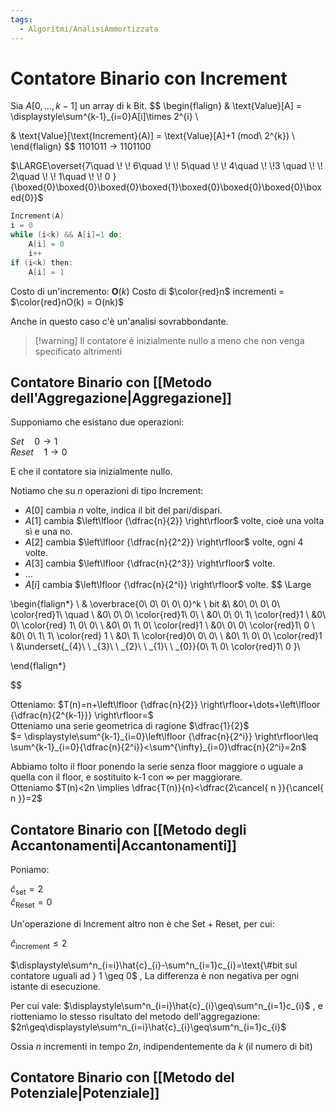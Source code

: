 ```yaml
---
tags:
  - Algoritmi/AnalisiAmmortizzata
---
```

# Contatore Binario con Increment

Sia $A[0,\dots ,k-1]$ un array di k Bit.
$$
\begin{flalign}
& \text{Value}[A] = \displaystyle\sum^{k-1}_{i=0}A[i]\times 2^{i} \\

& \text{Value}[\text{Increment}(A)] = \text{Value}[A]+1 (mod\ 2^{k}) \\
\end{flalign}
$$
1101011 $\to$ 1101100

$\LARGE\overset{7\quad \! \! 6\quad \! \! 5\quad \! \! 4\quad \! \!3 \quad \! \! 2\quad \! \! 1\quad \! \! 0 }{\boxed{0}\boxed{0}\boxed{0}\boxed{1}\boxed{0}\boxed{0}\boxed{0}\boxed{0}}$

```c
Increment(A)
i = 0
while (i<k) && A[i]=1 do:
	A[i] = 0
	i++
if (i<k) then:
	A[i] = 1
```

Costo di un'incremento: $\mathbf{O}(k)$
Costo di $\color{red}n$ incrementi = $\color{red}nO(k) = O(nk)$

Anche in questo caso c'è un'analisi sovrabbondante.

>[!warning] Il contatore è inizialmente nullo a meno che non venga specificato altrimenti

## Contatore Binario con [[Metodo dell'Aggregazione|Aggregazione]]

Supponiamo che esistano due operazioni:

$Set \quad 0 \longrightarrow 1$ </br>
$Reset \quad 1 \longrightarrow 0$ </br>

E che il contatore sia inizialmente nullo.

Notiamo che su $n$ operazioni di tipo $\text{Increment}$:
- $A[0]$ cambia $n$ volte, indica il bit del pari/dispari.
- $A[1]$ cambia $\left\lfloor {\dfrac{n}{2}} \right\rfloor$ volte, cioè una volta sì e una no.
- $A[2]$ cambia $\left\lfloor {\dfrac{n}{2^2}} \right\rfloor$ volte, ogni 4 volte.
- $A[3]$ cambia $\left\lfloor {\dfrac{n}{2^3}} \right\rfloor$ volte.
- ...
- $A[i]$ cambia $\left\lfloor {\dfrac{n}{2^i}} \right\rfloor$ volte.
$$ \Large

\begin{flalign*} \\
& \overbrace{0\ 0\ 0\ 0\ 0}^k \ bit &\\
&0\ 0\ 0\ 0\ \color{red}1\ \quad \\
&0\ 0\ 0\ \color{red}1\ 0\ \\
&0\ 0\ 0\ 1\ \color{red}1 \\
&0\ 0\ \color{red} 1\ 0\ 0\ \\
&0\ 0\ 1\ 0\ \color{red}1 \\
&0\ 0\ 0\ \color{red}1\ 0 \\
&0\ 0\ 1\ 1\ \color{red} 1 \\
&0\ 1\ \color{red}0\ 0\ 0\ \\
&0\ 1\ 0\ 0\ \color{red}1 \\
&\underset{_{4}\ \ _{3}\ \ _{2}\ \ _{1}\ \ _{0}}{0\ 1\ 0\ \color{red}1\ 0 }\\

\end{flalign*}

$$

Otteniamo:
$T(n)=n+\left\lfloor {\dfrac{n}{2}} \right\rfloor+\dots+\left\lfloor {\dfrac{n}{2^{k-1}}} \right\rfloor=$ <br>
Otteniamo una serie geometrica di ragione $\dfrac{1}{2}$ <br>
$= \displaystyle\sum^{k-1}_{i=0}\left\lfloor {\dfrac{n}{2^i}} \right\rfloor\leq \sum^{k-1}_{i=0}{\dfrac{n}{2^i}}<\sum^{\infty}_{i=0}\dfrac{n}{2^i}=2n$

Abbiamo tolto il floor ponendo la serie senza floor maggiore o uguale a quella con il floor, e sostituito k-1 con $\infty$ per maggiorare. <br>
Otteniamo $T(n)<2n \implies \dfrac{T(n)}{n}<\dfrac{2\cancel{ n }}{\cancel{ n }}=2$


## Contatore Binario con [[Metodo degli Accantonamenti|Accantonamenti]]

Poniamo:

$\hat{c}_{\text{set}}=2$ <br>
$\hat{c}_{\text{Reset}}=0$ <br>

Un'operazione di $\text{Increment}$ altro non è che $\text{Set}+\text{Reset}$, per cui: 

$\hat{c}_{\text{increment}}\leq 2$  


$\displaystyle\sum^n_{i=i}\hat{c}_{i}-\sum^n_{i=1}c_{i}=\text{\#bit sul contatore uguali ad } 1 \geq 0$ , La differenza è non negativa per ogni istante di esecuzione. 

Per cui vale: $\displaystyle\sum^n_{i=i}\hat{c}_{i}\geq\sum^n_{i=1}c_{i}$ , e riotteniamo lo stesso risultato del metodo dell'aggregazione: $2n\geq\displaystyle\sum^n_{i=i}\hat{c}_{i}\geq\sum^n_{i=1}c_{i}$ 


Ossia $n$ incrementi in tempo $2n$, indipendentemente da $k$  (il numero di bit)




## Contatore Binario con [[Metodo del Potenziale|Potenziale]]